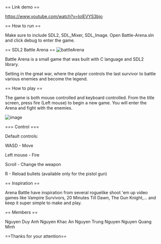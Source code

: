 == Link demo ==

https://www.youtube.com/watch?v=IoIEVYS3bjo

== How to run ==

Make sure to include SDL2, SDL_Mixer, SDL_Image.
Open Battle-Arena.sln and click debug to enter the game.

== SDL2 Battle Arena ==
![battleArena](https://user-images.githubusercontent.com/117517807/236734177-71a53117-4346-4593-8752-f3a8d80f4961.png)

Battle Arena is a small game that was built with C language and SDL2 library.

Setting in the great war, where the player controls the last survivor to battle various enemies and become the legend.

== How to play ==

The game is both mouse controlled and keyboard controlled. From the title screen, press fire (Left mouse) to begin a new game. You will enter the Arena and fight with the enemies.


![image](https://user-images.githubusercontent.com/117517807/236982294-8ba46559-2f3f-45e2-bb60-5f1612dbd6ce.png)


=== Control ===

Default controls:

WASD - Move

Left mouse - Fire

Scroll - Change the weapon

R - Reload bullets (available only for the pistol gun)

== Inspiration ==

Arena Battle have inspiration from several roguelike shoot 'em up video games like Vampire Survivors, 
20 Minutes Till Dawn, The Gun Knight,... and keep it super simple to make and play.

== Members ==

Nguyen Duy Anh
Nguyen Khac An
Nguyen Trung Nguyen
Nguyen Quang Minh

==Thanks for your attention==



